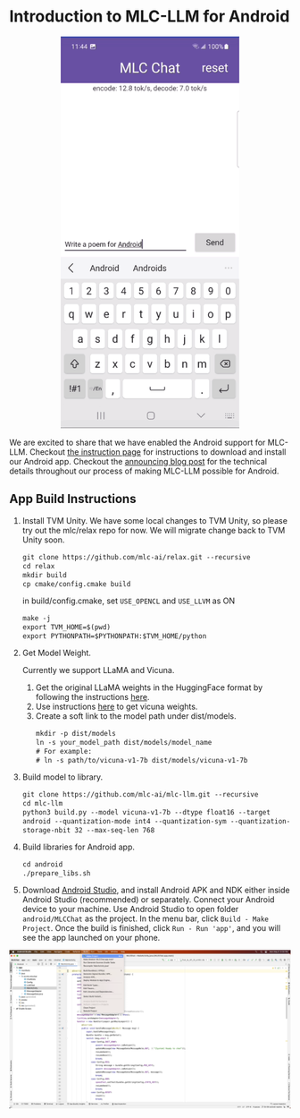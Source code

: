 # Introduction to MLC-LLM for Android

<p align="center">
  <img src="../site/gif/android-demo.gif" height="700">
</p>

We are excited to share that we have enabled the Android support for MLC-LLM. Checkout [the instruction page](https://mlc.ai/mlc-llm/#android) for instructions to download and install our Android app. Checkout the [announcing blog post](https://mlc.ai/blog/2023/05/08/bringing-hardware-accelerated-language-models-to-android-devices) for the technical details throughout our process of making MLC-LLM possible for Android.

## App Build Instructions

1. Install TVM Unity.
    We have some local changes to TVM Unity, so please try out the mlc/relax repo for now. We will migrate change back to TVM Unity soon.

    ```shell
    git clone https://github.com/mlc-ai/relax.git --recursive
    cd relax
    mkdir build
    cp cmake/config.cmake build
    ```
    in build/config.cmake, set `USE_OPENCL` and `USE_LLVM` as ON
    ```shell
    make -j
    export TVM_HOME=$(pwd)
    export PYTHONPATH=$PYTHONPATH:$TVM_HOME/python
    ```

2. Get Model Weight.

    Currently we support LLaMA and Vicuna.

    1. Get the original LLaMA weights in the HuggingFace format by following the instructions [here](https://huggingface.co/docs/transformers/main/model_doc/llama).
    2. Use instructions [here](https://github.com/lm-sys/FastChat#vicuna-weights) to get vicuna weights.
    3. Create a soft link to the model path under dist/models.
        ```shell
        mkdir -p dist/models
        ln -s your_model_path dist/models/model_name
        # For example:
        # ln -s path/to/vicuna-v1-7b dist/models/vicuna-v1-7b

3. Build model to library.
    ```shell
    git clone https://github.com/mlc-ai/mlc-llm.git --recursive
    cd mlc-llm
    python3 build.py --model vicuna-v1-7b --dtype float16 --target android --quantization-mode int4 --quantization-sym --quantization-storage-nbit 32 --max-seq-len 768
    ```

4. Build libraries for Android app.
    ```shell
    cd android
    ./prepare_libs.sh
    ```

5. Download [Android Studio](https://developer.android.com/studio), and install Android APK and NDK either inside Android Studio (recommended) or separately. Connect your Android device to your machine. Use Android Studio to open folder `android/MLCChat` as the project. In the menu bar, click `Build - Make Project`. Once the build is finished, click `Run - Run 'app'`, and you will see the app launched on your phone.

<p align="center">
  <img src="../site/img/android/android-studio.png">
</p>
